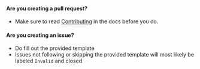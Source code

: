 #### Are you creating a pull request?

- Make sure to read [Contributing](https://happypandax.github.io/env.html) in the docs before you do.

#### Are you creating an issue?

- Do fill out the provided template
- Issues not following or skipping the provided template will most likely be labeled `Invalid` and closed
